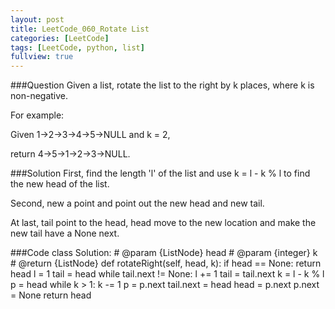 ```yaml
---
layout: post
title: LeetCode_060_Rotate List
categories: [LeetCode]
tags: [LeetCode, python, list]
fullview: true
---
```

###Question
Given a list, rotate the list to the right by k places, where k is non-negative.

For example:

Given 1->2->3->4->5->NULL and k = 2,

return 4->5->1->2->3->NULL.

###Solution
First, find the length 'l' of the list and use k = l - k % l to find the new head of the list.

Second, new a point and point out the new head and new tail. 

At last, tail point to the head, head move to the new location and make the new tail have a None next.

###Code
	class Solution:
	    # @param {ListNode} head
	    # @param {integer} k
	    # @return {ListNode}
	    def rotateRight(self, head, k):
	    	if head == None:
	    		return head
	        l = 1
	        tail = head
	        while tail.next != None:
	        	l += 1
	        	tail = tail.next
	        k = l - k % l
	        p = head
	        while k > 1:
	        	k -= 1
	        	p = p.next
	        tail.next = head
	        head = p.next
	        p.next = None
	        return head